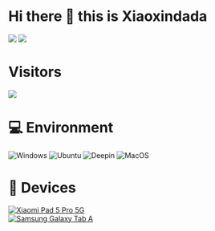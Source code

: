 # Hi there 👋 this is Xiaoxindada
![](https://github-readme-stats.vercel.app/api?username=Austcool-Walker&show_icons=true&include_all_commits=true&theme=radical)
![](https://github-readme-stats.vercel.app/api/top-langs/?username=Austcool-Walker&layout=compact&langs_count=10&theme=radical)

# Visitors
![](https://count.getloli.com/get/@Austcool-Walker?theme=gelbooru)

# 💻 Environment
![Windows](https://img.shields.io/badge/Windows%2010-00BBFF?style=flat-square&logo=Windows&logoColor=ffffff)
![Ubuntu](https://img.shields.io/badge/Ubuntu%2020%2e04-dd4814?style=flat-square&logo=ubuntu&logoColor=ffffff)
![Deepin](https://img.shields.io/badge/Deepin%2020%2e06-2fb0da?style=flat-square&logo=deepin&logoColor=ffffff)
![MacOS](https://shields.io/badge/MacOS--9cf?logo=Apple&style=flat-square&logoColor=ffffff)
# 📱 Devices
[![Xiaomi Pad 5 Pro 5G](https://img.shields.io/badge/Xiaomi%20Pad%205%20j-ED9121?style=flat-square&logo=xiaomi&logoColor=ffffff)](https://MattTheTekie.surge.sh/redmi.html)<br>
[![Samsung Galaxy Tab A](https://img.shields.io/badge/Samsung%20S21+%205G-fd4900?style=flat-square&logo=Samsung&logoColor=ffffff&color=blue)](https://icecat.biz/en/p/samsung/sm-t380nzkaitv/galaxy+tab+a-tablets-8801643627089-sm-t380-65176481.html)<br>
